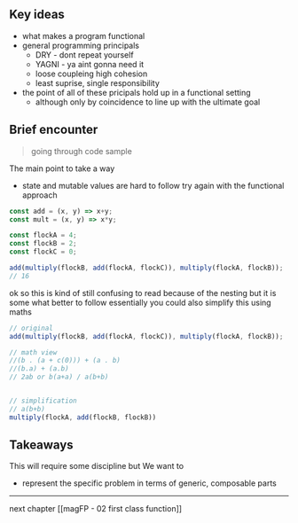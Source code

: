 
## Key ideas 

- what makes a program functional
- general programming principals
	- DRY - dont repeat yourself
	- YAGNI - ya aint gonna need it
	- loose coupleing high cohesion
	- least suprise, single responsibility
- the point of all of these pricipals hold up in a functional setting
	- although only by coincidence to line up with the ultimate goal

## Brief encounter

> going through code sample

The main point to take a way 
- state and mutable values are hard to follow
try again with the functional approach
```js
const add = (x, y) => x+y;
const mult = (x, y) => x*y;

const flockA = 4;
const flockB = 2;
const flockC = 0;

add(multiply(flockB, add(flockA, flockC)), multiply(flockA, flockB));
// 16
```
ok so this is kind of still confusing to read because of the nesting
but it is some what better to follow 
essentially you could also simplify this using maths
```js
// original
add(multiply(flockB, add(flockA, flockC)), multiply(flockA, flockB));

// math view
//(b . (a + c(0))) + (a . b)
//(b.a) + (a.b)
// 2ab or b(a+a) / a(b+b)


// simplification
// a(b+b)
multiply(flockA, add(flockB, flockB))
```

## Takeaways
This will require some discipline but
We want to 
- represent the specific problem in terms of generic, composable parts 

---

next chapter [[magFP - 02 first class function]]



